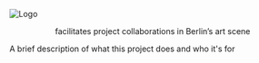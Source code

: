 
![Logo](https://imgproxy.ra.co/_/quality:66/aHR0cHM6Ly9zdGF0aWMucmEuY28vaW1hZ2VzL3Byb21vdGVyL2RlLWluZmFtb3VzYmVybGluLmpwZz9kYXRlVXBkYXRlZD0xNjcxOTk2NDYyNDkw)

<div align="center"> facilitates project collaborations in Berlin’s art scene </div>

A brief description of what this project does and who it's for


